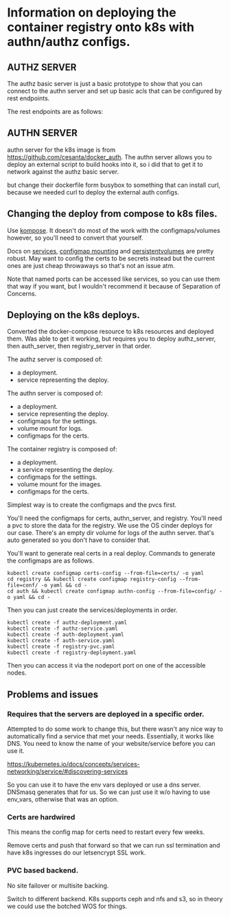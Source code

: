 # Information on deploying the container registry onto k8s with authn/authz configs. 
## AUTHZ SERVER
The authz basic server is just a basic prototype to show that you can connect to the authn server and set up basic acls that can be configured by rest endpoints. 

The rest endpoints are as follows: 

## AUTHN SERVER 
authn server for the k8s image is from https://github.com/cesanta/docker_auth.
The authn server allows you to deploy an external script to build hooks into it, so i did that to get it to network against the authz basic server. 

but change their dockerfile form busybox to something that can install curl, because we needed curl to deploy the external auth configs. 

## Changing the deploy from compose to k8s files. 
Use [kompose](https://github.com/kubernetes/kompose). It doesn't do most of the work with the configmaps/volumes however, so you'll need to convert that yourself. 

Docs on [services](https://kubernetes.io/docs/concepts/services-networking/service/), [configmap mounting](https://kubernetes.io/docs/tasks/configure-pod-container/configure-pod-configmap/) and [persistentvolumes](https://kubernetes.io/docs/concepts/storage/persistent-volumes/) are pretty robust. May want to config the certs to be secrets instead but the current ones are just cheap throwaways so that's not an issue atm. 

Note that named ports can be accessed like services, so you can use them that way if you want, but I wouldn't recommend it because of Separation of Concerns. 


## Deploying on the k8s deploys. 

Converted the docker-compose resource to k8s resources and deployed them. 
Was able to get it working, but requires you to deploy 
authz_server, then auth_server, then registry_server in that order. 

The authz server is composed of: 
- a deployment.
- service representing the deploy.

The authn server is composed of: 
- a deployment.
- service representing the deploy.
- configmaps for the settings.
- volume mount for logs.
- configmaps for the certs. 

The container registry is composed of:
- a deployment.
- a service representing the deploy. 
- configmaps for the settings. 
- volume mount for the images. 
- configmaps for the certs. 


Simplest way is to create the configmaps and the pvcs first. 

You'll need the configmaps for certs, authn_server, and registry.
You'll need a pvc to store the data for the registry. We use the OS cinder deploys for our case.
There's an empty dir volume for logs of the authn server. that's auto generated so you don't have to consider that. 

You'll want to generate real certs in a real deploy. 
Commands to generate the configmaps are as follows.
```
kubectl create configmap certs-config --from-file=certs/ -o yaml 
cd registry && kubectl create configmap registry-config --from-file=conf/ -o yaml && cd -
cd auth && kubectl create configmap authn-config --from-file=config/ -o yaml && cd -
```

Then you can just create the services/deployments in order. 

```
kubectl create -f authz-deployment.yaml
kubectl create -f authz-service.yaml
kubectl create -f auth-deployment.yaml
kubectl create -f auth-service.yaml
kubectl create -f registry-pvc.yaml
kubectl create -f registry-deployment.yaml
```

Then you can access it via the nodeport port on one of the accessible nodes. 

## Problems and issues 

### Requires that the servers are deployed in a specific order. 

Attempted to do some work to change this, but there wasn't any nice way to automatically find a service that met your needs. Essentially, it works like DNS. You need to know the name of your website/service before you can use it. 

https://kubernetes.io/docs/concepts/services-networking/service/#discovering-services

So you can use it to have the env vars deployed or use a dns server. DNSmasq generates that for us. 
So we can just use it w/o having to use env_vars, otherwise that was an option. 

### Certs are hardwired 
This means the config map for certs need to restart every few weeks.

Remove certs and push that forward so that we can run ssl termination and have k8s ingresses do our letsencrypt SSL work. 

### PVC based backend. 
No site failover or multisite backing. 

Switch to different backend. K8s supports ceph and nfs and s3, so in theory we could use the botched WOS for things. 


